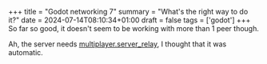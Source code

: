 +++
title = "Godot networking 7"
summary = "What's the right way to do it?"
date = 2024-07-14T08:10:34+01:00
draft = false
tags = ['godot']
+++
So far so good, it doesn't seem to be working with more than 1 peer though.

Ah, the server needs [multiplayer.server_relay](https://forum.godotengine.org/t/multiplayer-synchronizer-only-synchronizing-between-host-and-peer-but-not-between-peers/51321), I thought that it was automatic.

